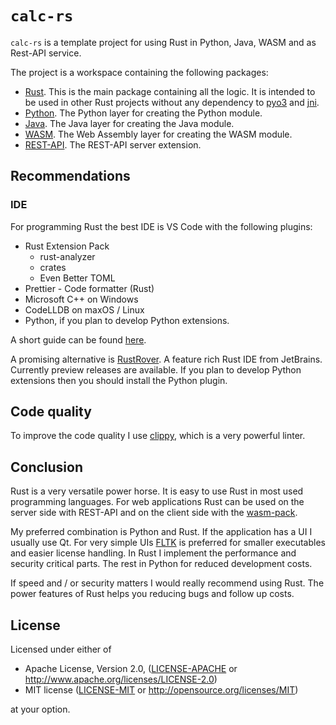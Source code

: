# `calc-rs`

`calc-rs` is a template project for using Rust in Python, Java, WASM and as Rest-API service.

The project is a workspace containing the following packages:

- [Rust](calclib/README.md). This is the main package containing all the logic. It is intended to be used in other Rust projects without any dependency to [pyo3](https://github.com/pyo3/pyo3) and [jni](https://github.com/jni-rs/jni-rs).
- [Python](pycalclib/README.md). The Python layer for creating the Python module.
- [Java](java/README.md). The Java layer for creating the Java module.
- [WASM](wasmcalc/README.md). The Web Assembly layer for creating the WASM module.
- [REST-API](calcserver/README.md). The REST-API server extension.

## Recommendations

### IDE

For programming Rust the best IDE is VS Code with the following plugins:

- Rust Extension Pack
  - rust-analyzer
  - crates
  - Even Better TOML
- Prettier - Code formatter (Rust)
- Microsoft C++ on Windows
- CodeLLDB on maxOS / Linux
- Python, if you plan to develop Python extensions.

A short guide can be found [here](https://code.visualstudio.com/docs/languages/rust).

A promising alternative is [RustRover](https://www.jetbrains.com/rust). A feature rich Rust IDE from JetBrains. Currently preview releases are available. If you plan to develop Python extensions then you should install the Python plugin.

## Code quality

To improve the code quality I use [clippy](https://doc.rust-lang.org/stable/clippy/usage.html), which is a very powerful linter.

## Conclusion

Rust is a very versatile power horse. It is easy to use Rust in most used programming languages. For web applications Rust can be used on the server side with REST-API and on the client side with the [wasm-pack](https://github.com/rustwasm/wasm-pack).

My preferred combination is Python and Rust. If the application has a UI I usually use Qt. For very simple UIs [FLTK](https://fltk-rs.github.io/fltk-rs) is preferred for smaller executables and easier license handling. In Rust I implement the performance and security critical parts. The rest in Python for reduced development costs.

If speed and / or security matters I would really recommend using Rust. The power features of Rust helps you reducing bugs and follow up costs.

## License

Licensed under either of

* Apache License, Version 2.0, ([LICENSE-APACHE](LICENSE-APACHE) or http://www.apache.org/licenses/LICENSE-2.0)
* MIT license ([LICENSE-MIT](LICENSE-MIT) or http://opensource.org/licenses/MIT)

at your option.
